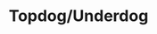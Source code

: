 ---
title: Topdog/Underdog
poster: topdog-underdog.jpg
description: Suzan-Lori Parks' Pulitzer Prize-winning play returns to Broadway.
theater: John Golden Theatre
original_preview: '2022-09-27'
original_opening: '2022-10-20'
preview: '2022-09-27'
opening: '2022-10-20'
tonyaward: false
criticspick: false
tags: 
  - Play
  - Broadway
trailer: 'https://www.youtube.com/watch?v=5ay_WBimgC8'
website: 'https://topdogunderdog.com'
tickets:
  - highlight: false
    info: https://www.telecharge.com/Broadway/TopdogUnderdog
    title: $69+ Tickets
    type: regular
---